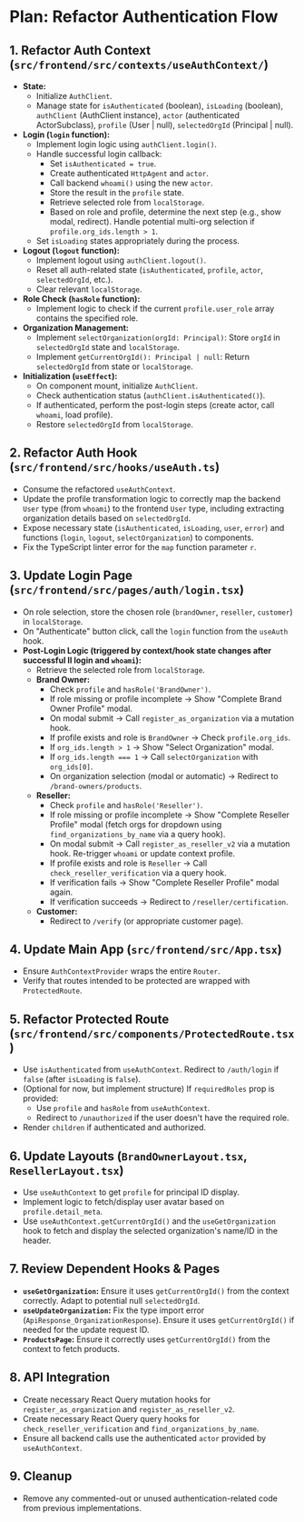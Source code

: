 # Plan: Refactor Authentication Flow

## 1. Refactor Auth Context (`src/frontend/src/contexts/useAuthContext/`)

*   **State:**
    *   Initialize `AuthClient`.
    *   Manage state for `isAuthenticated` (boolean), `isLoading` (boolean), `authClient` (AuthClient instance), `actor` (authenticated ActorSubclass), `profile` (User | null), `selectedOrgId` (Principal | null).
*   **Login (`login` function):**
    *   Implement login logic using `authClient.login()`.
    *   Handle successful login callback:
        *   Set `isAuthenticated = true`.
        *   Create authenticated `HttpAgent` and `actor`.
        *   Call backend `whoami()` using the new `actor`.
        *   Store the result in the `profile` state.
        *   Retrieve selected role from `localStorage`.
        *   Based on role and profile, determine the next step (e.g., show modal, redirect). Handle potential multi-org selection if `profile.org_ids.length > 1`.
    *   Set `isLoading` states appropriately during the process.
*   **Logout (`logout` function):**
    *   Implement logout using `authClient.logout()`.
    *   Reset all auth-related state (`isAuthenticated`, `profile`, `actor`, `selectedOrgId`, etc.).
    *   Clear relevant `localStorage`.
*   **Role Check (`hasRole` function):**
    *   Implement logic to check if the current `profile.user_role` array contains the specified role.
*   **Organization Management:**
    *   Implement `selectOrganization(orgId: Principal)`: Store `orgId` in `selectedOrgId` state and `localStorage`.
    *   Implement `getCurrentOrgId(): Principal | null`: Return `selectedOrgId` from state or `localStorage`.
*   **Initialization (`useEffect`):**
    *   On component mount, initialize `AuthClient`.
    *   Check authentication status (`authClient.isAuthenticated()`).
    *   If authenticated, perform the post-login steps (create actor, call `whoami`, load profile).
    *   Restore `selectedOrgId` from `localStorage`.

## 2. Refactor Auth Hook (`src/frontend/src/hooks/useAuth.ts`)

*   Consume the refactored `useAuthContext`.
*   Update the profile transformation logic to correctly map the backend `User` type (from `whoami`) to the frontend `User` type, including extracting organization details based on `selectedOrgId`.
*   Expose necessary state (`isAuthenticated`, `isLoading`, `user`, `error`) and functions (`login`, `logout`, `selectOrganization`) to components.
*   Fix the TypeScript linter error for the `map` function parameter `r`.

## 3. Update Login Page (`src/frontend/src/pages/auth/login.tsx`)

*   On role selection, store the chosen role (`brandOwner`, `reseller`, `customer`) in `localStorage`.
*   On "Authenticate" button click, call the `login` function from the `useAuth` hook.
*   **Post-Login Logic (triggered by context/hook state changes after successful II login and `whoami`):**
    *   Retrieve the selected role from `localStorage`.
    *   **Brand Owner:**
        *   Check `profile` and `hasRole('BrandOwner')`.
        *   If role missing or profile incomplete -> Show "Complete Brand Owner Profile" modal.
        *   On modal submit -> Call `register_as_organization` via a mutation hook.
        *   If profile exists and role is `BrandOwner` -> Check `profile.org_ids`.
        *   If `org_ids.length > 1` -> Show "Select Organization" modal.
        *   If `org_ids.length === 1` -> Call `selectOrganization` with `org_ids[0]`.
        *   On organization selection (modal or automatic) -> Redirect to `/brand-owners/products`.
    *   **Reseller:**
        *   Check `profile` and `hasRole('Reseller')`.
        *   If role missing or profile incomplete -> Show "Complete Reseller Profile" modal (fetch orgs for dropdown using `find_organizations_by_name` via a query hook).
        *   On modal submit -> Call `register_as_reseller_v2` via a mutation hook. Re-trigger `whoami` or update context profile.
        *   If profile exists and role is `Reseller` -> Call `check_reseller_verification` via a query hook.
        *   If verification fails -> Show "Complete Reseller Profile" modal again.
        *   If verification succeeds -> Redirect to `/reseller/certification`.
    *   **Customer:**
        *   Redirect to `/verify` (or appropriate customer page).

## 4. Update Main App (`src/frontend/src/App.tsx`)

*   Ensure `AuthContextProvider` wraps the entire `Router`.
*   Verify that routes intended to be protected are wrapped with `ProtectedRoute`.

## 5. Refactor Protected Route (`src/frontend/src/components/ProtectedRoute.tsx`)

*   Use `isAuthenticated` from `useAuthContext`. Redirect to `/auth/login` if `false` (after `isLoading` is `false`).
*   (Optional for now, but implement structure) If `requiredRoles` prop is provided:
    *   Use `profile` and `hasRole` from `useAuthContext`.
    *   Redirect to `/unauthorized` if the user doesn't have the required role.
*   Render `children` if authenticated and authorized.

## 6. Update Layouts (`BrandOwnerLayout.tsx`, `ResellerLayout.tsx`)

*   Use `useAuthContext` to get `profile` for principal ID display.
*   Implement logic to fetch/display user avatar based on `profile.detail_meta`.
*   Use `useAuthContext.getCurrentOrgId()` and the `useGetOrganization` hook to fetch and display the selected organization's name/ID in the header.

## 7. Review Dependent Hooks & Pages

*   **`useGetOrganization`:** Ensure it uses `getCurrentOrgId()` from the context correctly. Adapt to potential null `selectedOrgId`.
*   **`useUpdateOrganization`:** Fix the type import error (`ApiResponse_OrganizationResponse`). Ensure it uses `getCurrentOrgId()` if needed for the update request ID.
*   **`ProductsPage`:** Ensure it correctly uses `getCurrentOrgId()` from the context to fetch products.

## 8. API Integration

*   Create necessary React Query mutation hooks for `register_as_organization` and `register_as_reseller_v2`.
*   Create necessary React Query query hooks for `check_reseller_verification` and `find_organizations_by_name`.
*   Ensure all backend calls use the authenticated `actor` provided by `useAuthContext`.

## 9. Cleanup

*   Remove any commented-out or unused authentication-related code from previous implementations.
